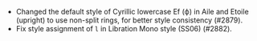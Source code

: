  - Changed the default style of Cyrillic lowercase Ef (ф) in Aile and Etoile (upright) to use non-split rings, for better style consistency (#2879).
 - Fix style assignment of `l` in Libration Mono style (SS06) (#2882).
